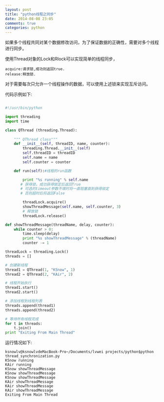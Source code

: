 ```yaml
---
layout: post
title: "python线程之同步"
date: 2014-08-08 23:05
comments: true
categories: python
---
```


如果多个线程共同对某个数据修改访问，为了保证数据的正确性，需要对多个线程进行同步。

使用Thread对象的Lock和Rlock可以实现简单的线程同步，
    
    acquire:请求锁,成功则返回true.
    release:释放锁.
    
对于需要每次只允许一个线程操作的数据，可以使用上述锁来实现互斥访问。  

代码示例如下:

``` python

#!/usr/bin/python

import threading
import time

class QThread (threading.Thread):
    
    """ QThread class"""
    def __init__(self, threadID, name, counter):
        threading.Thread.__init__(self)
        self.threadID = threadID
        self.name = name
        self.counter = counter

    def run(self):#线程的run函数

        print "%s running" % self.name 
       # 获得锁，成功获得锁定后返回True
       # 可选的timeout参数不填时将一直阻塞直到获得锁定
       # 否则超时后将返回False

        threadLock.acquire()
        showThreadMessage(self.name, self.counter, 3)
        # 释放锁
        threadLock.release()

def showThreadMessage(threadName, delay, counter):
    while counter > 0:
        time.sleep(delay)
        print "%s showThreadMessage" % (threadName)
        counter -= 1

threadLock = threading.Lock()
threads = []

# 创建新线程
thread1 = QThread(1, "KSnow", 1)
thread2 = QThread(2, "KAir", 2)

# 线程开始执行
thread1.start()
thread2.start()

# 添加线程到线程列表
threads.append(thread1)
threads.append(thread2)

# 等待所有线程完成
for t in threads:
    t.join()
print "Exiting From Main Thread"


```

运行情况如下:
    
    ksnowlv@ksnowlvdeMacBook-Pro~/Documents/lvwei projects/python$python thread_synchronization.py
    KSnow running
    KAir running
    KSnow showThreadMessage
    KSnow showThreadMessage
    KSnow showThreadMessage
    KAir showThreadMessage
    KAir showThreadMessage
    KAir showThreadMessage
    Exiting From Main Thread



